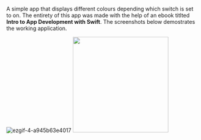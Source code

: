 A simple app that displays different colours depending which switch is set to on. The entirety of this app was made with the help of an ebook titlted __Intro to App Development with Swift__. The screenshots below demostrates the working application.

![ezgif-4-a945b63e4017](https://user-images.githubusercontent.com/64978825/84598504-268d2100-ae63-11ea-99d6-92415b118879.gif)
<img src="https://user-images.githubusercontent.com/64978825/84598504-268d2100-ae63-11ea-99d6-92415b118879.gif" width="250" height="250"/>
